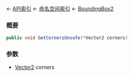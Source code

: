 ← [API索引](Api-Index) ← [命名空间索引](Namespace-Index) ← [BoundingBox2](VRageMath.BoundingBox2)

### 概要

```csharp
public void GetCornersUnsafe(*Vector2 corners)
```

### 参数

* [Vector2](VRageMath.Vector2) corners
